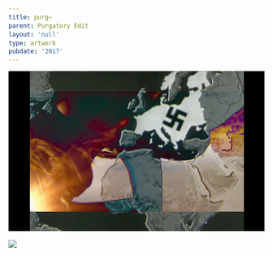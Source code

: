 ```yaml
---
title: purg~
parent: Purgatory Edit
layout: 'null'
type: artwork
pubdate: '2017'
---
```

![](https://raw.githubusercontent.com/mpalash/aliakbarmehta/master/assets/img/ali-akbar-mehta_purgatory-edit_01.jpg)

![](/assets/img/ali-akbar-mehta_purgatory-edit_02.png)
